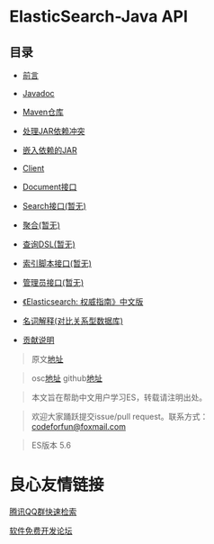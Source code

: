 # ElasticSearch-Java API      

## 目录
- [前言](docs/1Preface/readme.md)
- [Javadoc](docs/2JavaDoc/readme.md)
- [Maven仓库](docs/3MavenRepository/readme.md)
- [处理JAR依赖冲突](docs/4DealingWithJARDependencyConflicts/readme.md)
- [嵌入依赖的JAR](docs/5EmbeddingJARWithDependencies/readme.md)
- [Client](docs/6Client/readme.md)
- [Document接口](docs/7DocumentAPIs/readme.md)
- [Search接口(暂无)](docs/8SearchAPI/readme.md)
- [聚合(暂无)](docs/9Aggregations/readme.md)
- [查询DSL(暂无)](docs/10QueryDSL/readme.md)
- [索引脚本接口(暂无)](docs/11IndexedScriptsAPI/readme.md)
- [管理员接口(暂无)](docs/12JavaAPIAdministration/readme.md)


- [《Elasticsearch: 权威指南》中文版](http://u.720life.cn/g/de3742c0ac7bbef6b8feb3a0318f0771bbb0e604f9f4f790157c841c30dca5889a80aa9bbfc4d47bcc1956d6cbda8bacdb7c4813066e6a5c88037e13a42e5ba47803bb87ff505b7a264e47b86da87981) 
- [名词解释(对比关系型数据库)](docs/0Remark/words.md)
- [贡献说明](docs/0Remark/Contribution.md)

> 原文[地址](http://u.720life.cn/g/de3742c0ac7bbef6b8feb3a0318f0771bd16c3cb3214ca9155d6e21fd85c9d26c733cae52f4f62228655699fe657fc6712456c4808b68c5751a521fcaf75c0c2cf11fda0a46af1bd75da099ba48395b3) 

> osc[地址](http://u.720life.cn/g/2e71d0f0a5c601172267ba20d3a43c6e52d50cad32e642874cbdda09279420c72d5028373cd3ab112f13192c14abfb58076ca2fb6b1387c25b9e3ee64665ca894d54511b00dce175481b37e351b7128c) 
> github[地址](http://u.720life.cn/g/54145d0471d91890860f7f8463c03046b812e371276d09b628fb9d45606a97fb47e6aa21ab9928638a049859763873fd44131c40f32ebf1cac8e1c5d451551ed) 

> 本文旨在帮助中文用户学习ES，转载请注明出处。

> 欢迎大家踊跃提交issue/pull request。联系方式：codeforfun@foxmail.com

> ES版本 5.6



 # 良心友情链接

[腾讯QQ群快速检索](http://u.720life.cn/s/8cf73f7c)

[软件免费开发论坛](http://u.720life.cn/s/bbb01dc0)